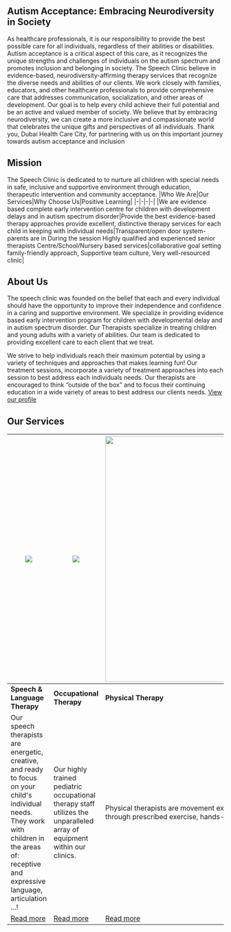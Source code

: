 ## Autism Acceptance: Embracing Neurodiversity in Society

As healthcare professionals, it is our responsibility to provide the best possible care for all individuals, regardless of their abilities or disabilities. Autism acceptance is a critical aspect of this care, as it recognizes the unique strengths and challenges of individuals on the autism spectrum and promotes inclusion and belonging in society. The Speech Clinic believe in evidence-based, neurodiversity-affirming therapy services that recognize the diverse needs and abilities of our clients. We work closely with families, educators, and other healthcare professionals to provide comprehensive care that addresses communication, socialization, and other areas of development. Our goal is to help every child achieve their full potential and be an active and valued member of society. We believe that by embracing neurodiversity, we can create a more inclusive and compassionate world that celebrates the unique gifts and perspectives of all individuals. Thank you, Dubai Health Care City, for partnering with us on this important journey towards autism acceptance and inclusion

## Mission

The Speech Clinic is dedicated to to nurture all children with special needs in safe, inclusive and supportive environment through education, therapeutic intervention and community acceptance.
|Who We Are|Our Services|Why Choose Us|Positive Learning|
|-|-|-|-|
|We are evidence based complete early intervention centre for children with development delays and in autism spectrum disorder|Provide the best evidence-based therapy approaches provide excellent, distinctive therapy services for each child in keeping with individual needs|Transparent/open door system-parents are in During the session Highly qualified and experienced senior therapists Centre/School/Nursery based services|collaborative goal setting family-friendly approach, Supportive team culture, Very well-resourced clinic|

## About Us

The speech clinic was founded on the belief that each and every individual should have the opportunity to improve their independence and confidence in a caring and supportive environment. We specialize in providing evidence based early intervention program for children with developmental delay and in autism spectrum disorder. Our Therapists specialize in treating children and young adults with a variety of abilities. Our team is dedicated to providing excellent care to each client that we treat.

We strive to help individuals reach their maximum potential by using a variety of techniques and approaches that makes learning fun! Our treatment sessions, incorporate a variety of treatment approaches into each session to best address each individuals needs. Our therapists are encouraged to think “outside of the box” and to focus their continuing education in a wide variety of areas to best address our clients needs. [View our profile](https://thespeechclinic.ae/res/about-us.pdf)

## Our Services
|![](https://thespeechclinic.ae/assets/ws/the-speech-clinic/img/speech.jpg)|![](https://thespeechclinic.ae/assets/ws/the-speech-clinic/img/occup.jpg)|<img src="https://thespeechclinic.ae/assets/ws/the-speech-clinic/img/physical.jpg" width="570px">|
|-|-|-|
|**Speech & Language Therapy**|**Occupational Therapy**|**Physical Therapy**|
|Our speech therapists are energetic, creative, and ready to focus on your child's individual needs. They work with children in the areas of: receptive and expressive language, articulation ...!|Our highly trained pediatric occupational therapy staff utilizes the unparalleled array of equipment within our clinics.|Physical therapists are movement experts who optimize quality of life through prescribed exercise, hands-on care, and patient education.|
|[Read more](https://thespeechclinic.ae/speech-language-therapy)|[Read more](https://thespeechclinic.ae/occupational-therapy)|[Read more](https://thespeechclinic.ae/physical-therapy)|
